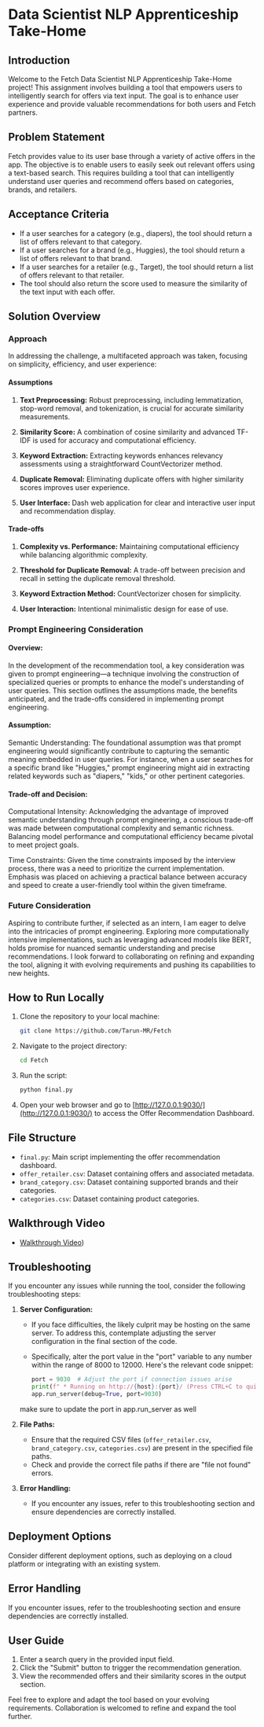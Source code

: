 # Data Scientist NLP Apprenticeship Take-Home

## Introduction

Welcome to the Fetch Data Scientist NLP Apprenticeship Take-Home project! This assignment involves building a tool that empowers users to intelligently search for offers via text input. The goal is to enhance user experience and provide valuable recommendations for both users and Fetch partners.

## Problem Statement

Fetch provides value to its user base through a variety of active offers in the app. The objective is to enable users to easily seek out relevant offers using a text-based search. This requires building a tool that can intelligently understand user queries and recommend offers based on categories, brands, and retailers.

## Acceptance Criteria

- If a user searches for a category (e.g., diapers), the tool should return a list of offers relevant to that category.
- If a user searches for a brand (e.g., Huggies), the tool should return a list of offers relevant to that brand.
- If a user searches for a retailer (e.g., Target), the tool should return a list of offers relevant to that retailer.
- The tool should also return the score used to measure the similarity of the text input with each offer.

## Solution Overview

### Approach

In addressing the challenge, a multifaceted approach was taken, focusing on simplicity, efficiency, and user experience:

#### Assumptions

1. **Text Preprocessing:** Robust preprocessing, including lemmatization, stop-word removal, and tokenization, is crucial for accurate similarity measurements.

2. **Similarity Score:** A combination of cosine similarity and advanced TF-IDF is used for accuracy and computational efficiency.

3. **Keyword Extraction:** Extracting keywords enhances relevancy assessments using a straightforward CountVectorizer method.

4. **Duplicate Removal:** Eliminating duplicate offers with higher similarity scores improves user experience.

5. **User Interface:** Dash web application for clear and interactive user input and recommendation display.

#### Trade-offs

1. **Complexity vs. Performance:** Maintaining computational efficiency while balancing algorithmic complexity.

2. **Threshold for Duplicate Removal:** A trade-off between precision and recall in setting the duplicate removal threshold.

3. **Keyword Extraction Method:** CountVectorizer chosen for simplicity.

4. **User Interaction:** Intentional minimalistic design for ease of use.

### Prompt Engineering Consideration

#### Overview:

In the development of the recommendation tool, a key consideration was given to prompt engineering—a technique involving the construction of specialized queries or prompts to enhance the model's understanding of user queries. This section outlines the assumptions made, the benefits anticipated, and the trade-offs considered in implementing prompt engineering.

#### Assumption:

Semantic Understanding: The foundational assumption was that prompt engineering would significantly contribute to capturing the semantic meaning embedded in user queries. For instance, when a user searches for a specific brand like "Huggies," prompt engineering might aid in extracting related keywords such as "diapers," "kids," or other pertinent categories.

#### Trade-off and Decision:

Computational Intensity: Acknowledging the advantage of improved semantic understanding through prompt engineering, a conscious trade-off was made between computational complexity and semantic richness. Balancing model performance and computational efficiency became pivotal to meet project goals.

Time Constraints: Given the time constraints imposed by the interview process, there was a need to prioritize the current implementation. Emphasis was placed on achieving a practical balance between accuracy and speed to create a user-friendly tool within the given timeframe.

### Future Consideration

Aspiring to contribute further, if selected as an intern, I am eager to delve into the intricacies of prompt engineering. Exploring more computationally intensive implementations, such as leveraging advanced models like BERT, holds promise for nuanced semantic understanding and precise recommendations. I look forward to collaborating on refining and expanding the tool, aligning it with evolving requirements and pushing its capabilities to new heights.

## How to Run Locally

1. Clone the repository to your local machine:

    ```bash
    git clone https://github.com/Tarun-MR/Fetch
    ```

2. Navigate to the project directory:

    ```bash
    cd Fetch
    ```

3. Run the script:

    ```bash
    python final.py
    ```

5. Open your web browser and go to [http://127.0.0.1:9030/](http://127.0.0.1:9030/) to access the Offer Recommendation Dashboard.

## File Structure

- `final.py`: Main script implementing the offer recommendation dashboard.
- `offer_retailer.csv`: Dataset containing offers and associated metadata.
- `brand_category.csv`: Dataset containing supported brands and their categories.
- `categories.csv`: Dataset containing product categories.

## Walkthrough Video

- [Walkthrough Video](https://github.com/Tarun-MR/Fetch/blob/main/Walkthrough.mp4))

## Troubleshooting

If you encounter any issues while running the tool, consider the following troubleshooting steps:

1. **Server Configuration:**
   - If you face difficulties, the likely culprit may be hosting on the same server. To address this, contemplate adjusting the server configuration in the final section of the code.
   - Specifically, alter the port value in the "port" variable to any number within the range of 8000 to 12000. Here's the relevant code snippet:

     ```python
     port = 9030  # Adjust the port if connection issues arise
     print(f" * Running on http://{host}:{port}/ (Press CTRL+C to quit)")
     app.run_server(debug=True, port=9030)
     ```
    make sure to update the port in app.run_server as well
2. **File Paths:**
   - Ensure that the required CSV files (`offer_retailer.csv`, `brand_category.csv`, `categories.csv`) are present in the specified file paths.
   - Check and provide the correct file paths if there are "file not found" errors.

3. **Error Handling:**
   - If you encounter any issues, refer to this troubleshooting section and ensure dependencies are correctly installed.

## Deployment Options

Consider different deployment options, such as deploying on a cloud platform or integrating with an existing system.

## Error Handling

If you encounter issues, refer to the troubleshooting section and ensure dependencies are correctly installed.

## User Guide

1. Enter a search query in the provided input field.
2. Click the "Submit" button to trigger the recommendation generation.
3. View the recommended offers and their similarity scores in the output section.

Feel free to explore and adapt the tool based on your evolving requirements. Collaboration is welcomed to refine and expand the tool further.

